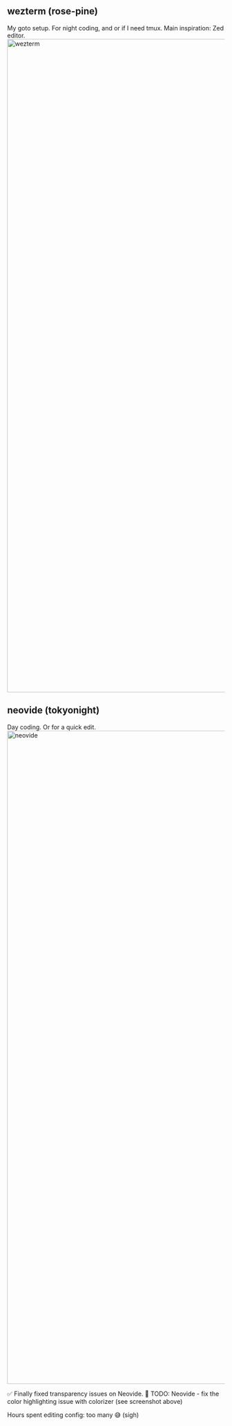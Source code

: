 ## wezterm (rose-pine)
My goto setup. For night coding, and or if I need tmux. Main inspiration: Zed editor.
<img width="1512" alt="wezterm" src="https://github.com/user-attachments/assets/88fdbc05-c5b5-4485-89d3-a600e542c0e9">

## neovide (tokyonight)
Day coding. Or for a quick edit.
<img width="1512" alt="neovide" src="https://github.com/user-attachments/assets/0d313b18-f7bb-48d4-bc0c-227ce96ad558">

✅ Finally fixed transparency issues on Neovide.
🔄 TODO: Neovide - fix the color highlighting issue with colorizer (see screenshot above)

Hours spent editing config: too many 😅 (sigh)
